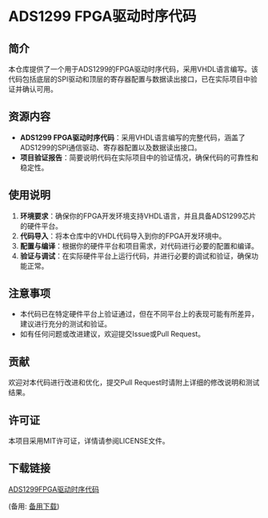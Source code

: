 # ADS1299 FPGA驱动时序代码

## 简介
本仓库提供了一个用于ADS1299的FPGA驱动时序代码，采用VHDL语言编写。该代码包括底层的SPI驱动和顶层的寄存器配置与数据读出接口，已在实际项目中验证并确认可用。

## 资源内容
- **ADS1299 FPGA驱动时序代码**：采用VHDL语言编写的完整代码，涵盖了ADS1299的SPI通信驱动、寄存器配置以及数据读出接口。
- **项目验证报告**：简要说明代码在实际项目中的验证情况，确保代码的可靠性和稳定性。

## 使用说明
1. **环境要求**：确保你的FPGA开发环境支持VHDL语言，并且具备ADS1299芯片的硬件平台。
2. **代码导入**：将本仓库中的VHDL代码导入到你的FPGA开发环境中。
3. **配置与编译**：根据你的硬件平台和项目需求，对代码进行必要的配置和编译。
4. **验证与调试**：在实际硬件平台上运行代码，并进行必要的调试和验证，确保功能正常。

## 注意事项
- 本代码已在特定硬件平台上验证通过，但在不同平台上的表现可能有所差异，建议进行充分的测试和验证。
- 如有任何问题或改进建议，欢迎提交Issue或Pull Request。

## 贡献
欢迎对本代码进行改进和优化，提交Pull Request时请附上详细的修改说明和测试结果。

## 许可证
本项目采用MIT许可证，详情请参阅LICENSE文件。

## 下载链接
[ADS1299FPGA驱动时序代码](https://pan.quark.cn/s/d13f4bd60243) 

(备用: [备用下载](https://pan.baidu.com/s/1RRv5QWo5ju3SMZSoZKS4hg?pwd=1234))
